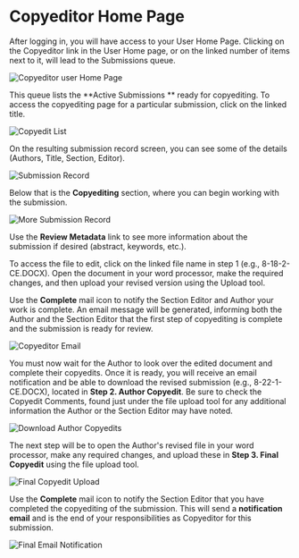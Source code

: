 # Copyeditor Home Page

After logging in, you will have access to your User Home Page. Clicking on the Copyeditor link in the User Home page, or on the linked number of items next to it, will lead to the Submissions queue.

![Copyeditor user Home Page](images/chapter10/copyedit_1.png)

This queue lists the **Active Submissions ** ready for copyediting. To access the copyediting page for a particular submission, click on the linked title.

![Copyedit List](images/chapter10/copyedit_2.png)

On the resulting submission record screen, you can see some of the details (Authors, Title, Section, Editor).



![Submission Record](images/chapter10/copyedit_3.png)

 Below that is the **Copyediting** section, where you can begin working with the submission.

 ![More Submission Record](images/chapter10/copyedit_4.png)


Use the **Review Metadata** link to see more information about the submission if desired (abstract, keywords, etc.).

To access the file to edit, click on the linked file name in step 1 (e.g., 8-18-2-CE.DOCX). Open the document in your word processor, make the required changes, and then upload your revised version using the Upload tool.

Use the **Complete** mail icon to notify the Section Editor and Author your work is complete. An email message will be generated, informing both the Author and the Section Editor that the first step of copyediting is complete and the submission is ready for review.



![Copyeditor Email](images/chapter10/copyedit_5.png)

You must now wait for the Author to look over the edited document and complete their copyedits. Once it is ready, you will receive an email notification and be able to download the revised submission (e.g., 8-22-1-CE.DOCX), located in **Step 2. Author Copyedit**. Be sure to check the Copyedit Comments, found just under the file upload tool for any additional information the Author or the Section Editor may have noted.


![Download Author Copyedits](images/chapter10/copyedit_6.png)


The next step will be to open the Author's revised file in your word processor, make any required changes, and upload these in **Step 3. Final Copyedit** using the file upload tool.


![Final Copyedit Upload](images/chapter10/copyedit_7.png)


Use the **Complete** mail icon to notify the Section Editor that you have completed the copyediting of the submission. This will send a **notification email** and is the end of your responsibilities as Copyeditor for this submission.


![Final Email Notification](images/chapter10/copyedit_8.png)